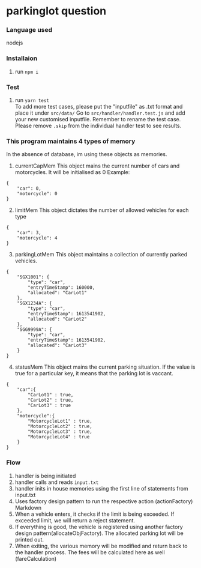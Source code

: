 # parkinglot question
### Language used
nodejs
### Installaion
1) run `npm i`

### Test
1) run `yarn test` \
To add more test cases, please put the "inputfile" as .txt format and place it under `src/data/`
Go to `src/handler/handler.test.js` and add your new customised inputfile. Remember to rename the test case.
Please remove `.skip` from the individual handler test to see results.

### This program maintains 4 types of memory
In the absence of database, im using these objects as memories.
1) currentCapMem
This object mains the current number of cars and motorcycles. It will be initialised as 0
Example:
```
{
    "car": 0,
    "motorcycle": 0
}
```
2) limitMem
This object dictates the number of allowed vehicles for each type
```
{
    "car": 3,
    "motorcycle": 4
}
```
3) parkingLotMem
This object maintains a collection of currently parked vehicles.
```
{
    "SGX1001": {
        "type": "car",
        "entryTimeStamp": 160000,
        "allocated": "CarLot1"
    },
    "SGX1234A": {
        "type": "car",
        "entryTimeStamp": 1613541902,
        "allocated": "CarLot2"
    },
    "SGG9999A": {
        "type": "car",
        "entryTimeStamp": 1613541902,
        "allocated": "CarLot3"
    }
}
```
4) statusMem
This object mains the current parking situation. If the value is true for a particular key, it means that the parking lot is vaccant.
```
{
    "car":{
        "CarLot1" : true,
        "CarLot2" : true,
        "CarLot3" : true
    },
    "motorcycle":{
        "MotorcycleLot1" : true,
        "MotorcycleLot2" : true,
        "MotorcycleLot3" : true,
        "MotorcycleLot4" : true
    }
}
```

### Flow

1) handler is being initiated
2) handler calls and reads `input.txt`
3) handler inits in house memories using the first line of statements from input.txt
4) Uses factory design pattern to run the respective action (actionFactory)
Markdown
5) When a vehicle enters, it checks if the limit is being exceeded. If exceeded limit, we will return a reject statement.
6) If everything is good, the vehicle is registered using another factory design pattern(allocateObjFactory). The allocated parking lot will be printed out.
7) When exiting, the various memory will be modified and return back to the handler process. The fees will be calculated here as well (fareCalculation)


